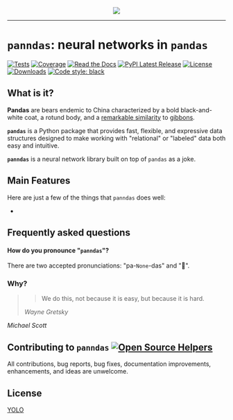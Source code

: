 <div align="center">
  <img src="https://charlesfrye.github.io/img/panndas-logo.jpeg"><br>
</div>

-----------------

# `panndas`: neural networks in `pandas`
[![Tests](https://github.com/charlesfrye/panndas/workflows/Tests/badge.svg)](https://github.com/charlesfrye/panndas/actions?workflow=Tests)
[![Coverage](https://codecov.io/github/charlesfrye/panndas/coverage.svg?branch=main)](https://codecov.io/gh/charlesfrye/panndas)
[![Read the Docs](https://readthedocs.org/projects/panndas/badge/)](https://panndas.readthedocs.io/)
[![PyPI Latest Release](https://img.shields.io/pypi/v/panndas.svg)](https://pypi.org/project/panndas/)
[![License](https://img.shields.io/pypi/l/panndas.svg)](https://github.com/pandas-dev/pandas/blob/main/LICENSE)
[![Downloads](https://static.pepy.tech/personalized-badge/panndas?period=month&units=international_system&left_color=black&right_color=orange&left_text=PyPI%20downloads%20per%20month)](https://pepy.tech/project/panndas)
[![Code style: black](https://img.shields.io/badge/code%20style-black-000000.svg)](https://github.com/psf/black)

## What is it?

**Pandas** are bears endemic to China characterized by a bold black-and-white coat, a rotund body, and a [remarkable similarity](https://wp.technologyreview.com/wp-content/uploads/2019/05/adversarial-10.jpg) to [gibbons](https://www.memphiszoo.org/assets/2510/10_white_cheek_gibbon.jpg).

**`pandas`** is a Python package that provides fast, flexible, and expressive data
structures designed to make working with "relational" or "labeled" data both
easy and intuitive.

**`panndas`** is a neural network library built on top of `pandas` as a joke.

## Main Features
Here are just a few of the things that `panndas` does well:

  -

## Frequently asked questions

#### How do you pronounce "`panndas`"?

There are two accepted pronunciations: "pa-`None`-das" and "🖕".

### Why?

> > We do this, not because it is easy, but because it is hard.
>
> _Wayne Gretsky_

_Michael Scott_

## Contributing to `panndas` [![Open Source Helpers](https://www.codetriage.com/charlesfrye/panndas/badges/users.svg)](https://www.codetriage.com/charlesfrye/panndas)

All contributions, bug reports, bug fixes, documentation improvements, enhancements, and ideas are unwelcome.

## License
[YOLO](http://swansonquotes.com/wp-content/uploads/s05-ep01-permits1-1000x500.jpg)
